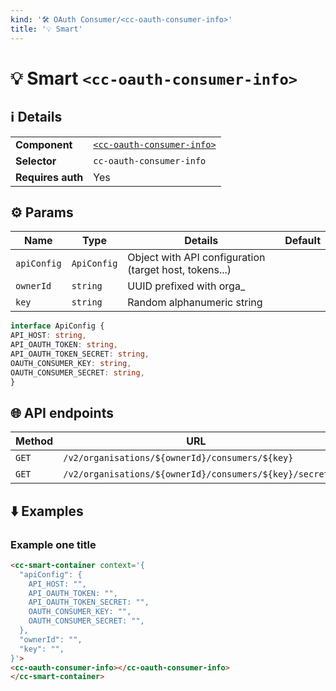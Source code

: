 ```yaml
---
kind: '🛠 OAuth Consumer/<cc-oauth-consumer-info>'
title: '💡 Smart'
---
```

# 💡 Smart `<cc-oauth-consumer-info>`

## ℹ️ Details

<table>
<tr><td><strong>Component    </strong> <td><a href="🛠-oauth-consumer-cc-oauth-consumer-info--default-story"><code>&lt;cc-oauth-consumer-info&gt;</code></a>
<tr><td><strong>Selector     </strong> <td><code>cc-oauth-consumer-info</code>
<tr><td><strong>Requires auth</strong> <td>Yes
</table>

## ⚙️ Params

| Name        | Type         | Details                                                | Default |
|-------------|--------------|--------------------------------------------------------|---------|
| `apiConfig` | `ApiConfig`  | Object with API configuration (target host, tokens...) |         |
| `ownerId`   | `string`     | UUID prefixed with orga_                               |         |
| `key`       | `string`     | Random alphanumeric string                             |         |

  ```ts
interface ApiConfig {
  API_HOST: string,
  API_OAUTH_TOKEN: string,
  API_OAUTH_TOKEN_SECRET: string,
  OAUTH_CONSUMER_KEY: string,
  OAUTH_CONSUMER_SECRET: string,
}
```

## 🌐 API endpoints

| Method | URL                                       | Cache?  |
|--------|-------------------------------------------|---------|
| `GET`  | `/v2/organisations/${ownerId}/consumers/${key}`          | Default |
| `GET`  | `/v2/organisations/${ownerId}/consumers/${key}/secret`   | Default |

## ⬇️️ Examples

### Example one title

  ```html
<cc-smart-container context='{
    "apiConfig": {
      API_HOST: "",
      API_OAUTH_TOKEN: "",
      API_OAUTH_TOKEN_SECRET: "",
      OAUTH_CONSUMER_KEY: "",
      OAUTH_CONSUMER_SECRET: "",
    },
    "ownerId": "",
    "key": "",
}'>
  <cc-oauth-consumer-info></cc-oauth-consumer-info>
</cc-smart-container>
```
